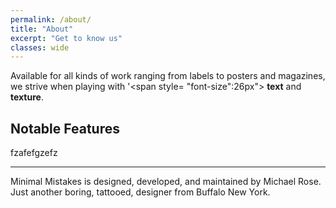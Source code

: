 ```yaml
---
permalink: /about/
title: "About"
excerpt: "Get to know us"
classes: wide
---
```


Available for all kinds of work ranging from labels to posters and magazines, we strive when playing with '<span style= "font-size":26px"> **text** and **texture**.</span>


## Notable Features

fzafefgzefz

---

Minimal Mistakes is designed, developed, and maintained by Michael Rose. Just another boring, tattooed, designer from Buffalo New York.
